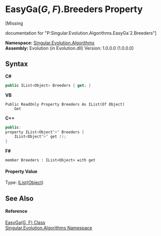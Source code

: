 # EasyGa(*G*, *F*).Breeders Property 
 

\[Missing <summary> documentation for "P:Singular.Evolution.Algorithms.EasyGa`2.Breeders"\]

**Namespace:**&nbsp;<a href="abe06fa4-bd7d-97b9-28d0-1b08952971eb">Singular.Evolution.Algorithms</a><br />**Assembly:**&nbsp;Evolution (in Evolution.dll) Version: 1.0.0.0 (1.0.0.0)

## Syntax

**C#**<br />
``` C#
public IList<Object> Breeders { get; }
```

**VB**<br />
``` VB
Public ReadOnly Property Breeders As IList(Of Object)
	Get
```

**C++**<br />
``` C++
public:
property IList<Object^>^ Breeders {
	IList<Object^>^ get ();
}
```

**F#**<br />
``` F#
member Breeders : IList<Object> with get

```


#### Property Value
Type: <a href="http://msdn2.microsoft.com/en-us/library/5y536ey6" target="_blank">IList</a>(<a href="http://msdn2.microsoft.com/en-us/library/e5kfa45b" target="_blank">Object</a>)

## See Also


#### Reference
<a href="29c1d5fc-2784-8fb5-0c46-438b59fd6a9c">EasyGa(G, F) Class</a><br /><a href="abe06fa4-bd7d-97b9-28d0-1b08952971eb">Singular.Evolution.Algorithms Namespace</a><br />